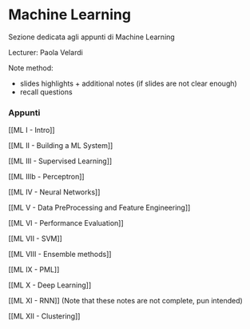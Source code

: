 

# Machine Learning

Sezione dedicata agli appunti di Machine Learning

Lecturer: Paola Velardi

Note method:
- slides highlights + additional notes (if slides are not clear enough)
- recall questions

### Appunti

[[ML I - Intro]]

[[ML II - Building a ML System]]

[[ML III - Supervised Learning]]

[[ML IIIb - Perceptron]]

[[ML IV - Neural Networks]]

[[ML V - Data PreProcessing and Feature Engineering]]

[[ML VI - Performance Evaluation]]

[[ML VII - SVM]]

[[ML VIII - Ensemble methods]]

[[ML IX - PML]]

[[ML X - Deep Learning]]

[[ML XI - RNN]] (Note that these notes are not complete, pun intended)

[[ML XII - Clustering]]
